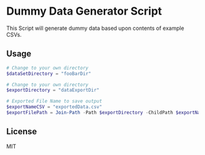 # Dummy Data Generator Script

This Script will generate dummy data based upon contents of example CSVs.

## Usage

```PowerShell
# Change to your own directory
$dataSetDirectory = "fooBarDir"

# Change to your own directory
$exportDirectory = "dataExportDir"

# Exported File Name to save output
$exportNameCSV = "exportedData.csv"
$exportFilePath = Join-Path -Path $exportDirectory -ChildPath $exportNameCSV
```

## License

MIT
